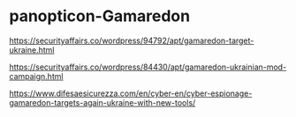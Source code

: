 # panopticon-Gamaredon

https://securityaffairs.co/wordpress/94792/apt/gamaredon-target-ukraine.html

https://securityaffairs.co/wordpress/84430/apt/gamaredon-ukrainian-mod-campaign.html

https://www.difesaesicurezza.com/en/cyber-en/cyber-espionage-gamaredon-targets-again-ukraine-with-new-tools/

